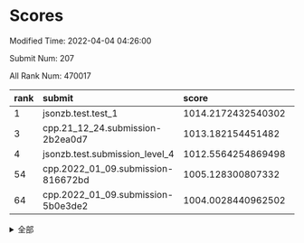 # Scores

Modified Time: 2022-04-04 04:26:00

Submit Num: 207

All Rank Num: 470017

| rank |               submit               |       score        |       sigma        | pk_num |
| :--- | :--------------------------------- | :----------------- | :----------------- | :----- |
| 1    | jsonzb.test.test_1                 | 1014.2172432540302 | 0.8291197007838931 | 9081   |
| 3    | cpp.21_12_24.submission-2b2ea0d7   | 1013.182154451482  | 0.820342074190843  | 9080   |
| 4    | jsonzb.test.submission_level_4     | 1012.5564254869498 | 0.7937678462181769 | 9083   |
| 54   | cpp.2022_01_09.submission-816672bd | 1005.128300807332  | 0.7107864386867282 | 9081   |
| 64   | cpp.2022_01_09.submission-5b0e3de2 | 1004.0028440962502 | 0.7025616086656494 | 9086   |


<details>
<summary>全部</summary>

| rank |                 submit                 |       score        |       sigma        | pk_num |
| :--- | :------------------------------------- | :----------------- | :----------------- | :----- |
| 1    | jsonzb.test.test_1                     | 1014.2172432540302 | 0.8291197007838931 | 9081   |
| 2    | gobigger.level_3.submission_level_3_26 | 1013.4252607645788 | 0.8254069915586272 | 9085   |
| 3    | cpp.21_12_24.submission-2b2ea0d7       | 1013.182154451482  | 0.820342074190843  | 9080   |
| 4    | jsonzb.test.submission_level_4         | 1012.5564254869498 | 0.7937678462181769 | 9083   |
| 5    | gobigger.level_3.submission_level_3_1  | 1011.296719457741  | 0.7862171949763249 | 9084   |
| 6    | gobigger.level_3.submission_level_3_45 | 1010.9542169491813 | 0.770019125214416  | 9082   |
| 7    | gobigger.level_3.submission_level_3_23 | 1010.7426655814598 | 0.7578720228488034 | 9082   |
| 8    | gobigger.level_3.submission_level_3_49 | 1010.7140804055015 | 0.7769316209236932 | 9082   |
| 9    | gobigger.level_3.submission_level_3_24 | 1010.7132260057733 | 0.7671837538906604 | 9091   |
| 10   | gobigger.level_3.submission_level_3_7  | 1010.6958089821186 | 0.7870589886019862 | 9082   |
| 11   | gobigger.level_3.submission_level_3_9  | 1010.6938261183329 | 0.7626966103252516 | 9088   |
| 12   | gobigger.level_3.submission_level_3_43 | 1010.6268929845003 | 0.7356175815813025 | 9078   |
| 13   | gobigger.level_3.submission_level_3_17 | 1010.5697829710829 | 0.7702667599963217 | 9080   |
| 14   | gobigger.level_3.submission_level_3_48 | 1010.4251950810052 | 0.7532686002242523 | 9083   |
| 15   | gobigger.level_3.submission_level_3_22 | 1010.4133316405566 | 0.7723325831728534 | 9083   |
| 16   | gobigger.level_3.submission_level_3_38 | 1010.3928917375799 | 0.7441256994055667 | 9085   |
| 17   | gobigger.level_3.submission_level_3_5  | 1010.3180556058021 | 0.778991840261047  | 9083   |
| 18   | gobigger.level_3.submission_level_3_11 | 1010.2324965877973 | 0.7823752712661751 | 9076   |
| 19   | gobigger.level_3.submission_level_3_21 | 1010.2248835774865 | 0.7698909418076227 | 9083   |
| 20   | gobigger.level_3.submission_level_3_3  | 1010.2094410429106 | 0.7664160482816417 | 9084   |
| 21   | gobigger.level_3.submission_level_3_35 | 1010.167653244992  | 0.7837201718562516 | 9079   |
| 22   | gobigger.level_3.submission_level_3_37 | 1010.1241769639827 | 0.7785239546202147 | 9084   |
| 23   | gobigger.level_3.submission_level_3_42 | 1010.0769439463404 | 0.7584405220796845 | 9083   |
| 24   | gobigger.level_3.submission_level_3_14 | 1010.0554986483517 | 0.7416043601638884 | 9083   |
| 25   | gobigger.level_3.submission_level_3_44 | 1009.9919937364896 | 0.757975673653218  | 9078   |
| 26   | gobigger.level_3.submission_level_3_15 | 1009.9462157466778 | 0.7533248977023289 | 9082   |
| 27   | gobigger.level_3.submission_level_3_40 | 1009.9103077767846 | 0.7511488806397333 | 9081   |
| 28   | gobigger.level_3.submission_level_3_33 | 1009.860748248211  | 0.7556309864196465 | 9083   |
| 29   | gobigger.level_3.submission_level_3_46 | 1009.8496874747311 | 0.7640897545393063 | 9084   |
| 30   | gobigger.level_3.submission_level_3_28 | 1009.8264887729126 | 0.7620281914153131 | 9086   |
| 31   | gobigger.level_3.submission_level_3_34 | 1009.7855685948027 | 0.7407974289316995 | 9084   |
| 32   | gobigger.level_3.submission_level_3_2  | 1009.7809087529531 | 0.7846436450361078 | 9085   |
| 33   | gobigger.level_3.submission_level_3_20 | 1009.7548104260096 | 0.765461031357236  | 9082   |
| 34   | gobigger.level_3.submission_level_3_0  | 1009.7517074594477 | 0.7786467944790972 | 9083   |
| 35   | gobigger.level_3.submission_level_3_25 | 1009.7331424340889 | 0.76644492724974   | 9082   |
| 36   | gobigger.level_3.submission_level_3_8  | 1009.7220786264611 | 0.7629344693102686 | 9082   |
| 37   | gobigger.level_3.submission_level_3_12 | 1009.6742412242618 | 0.7502737898364539 | 9081   |
| 38   | gobigger.level_3.submission_level_3_16 | 1009.6644569414892 | 0.7528307618927529 | 9084   |
| 39   | gobigger.level_3.submission_level_3_27 | 1009.6462541475593 | 0.7486749724329145 | 9081   |
| 40   | gobigger.level_3.submission_level_3_18 | 1009.635460332838  | 0.7599878616710707 | 9084   |
| 41   | gobigger.level_3.submission_level_3_31 | 1009.6330862534246 | 0.7522575331831088 | 9080   |
| 42   | gobigger.level_3.submission_level_3_10 | 1009.5964218258982 | 0.7520995862418208 | 9083   |
| 43   | gobigger.level_3.submission_level_3_32 | 1009.543118937875  | 0.7716190274695894 | 9088   |
| 44   | gobigger.level_3.submission_level_3_41 | 1009.4623854395462 | 0.7594445224847577 | 9086   |
| 45   | gobigger.level_3.submission_level_3_19 | 1009.3809134747939 | 0.7426341535575968 | 9086   |
| 46   | gobigger.level_3.submission_level_3_6  | 1009.2409925586079 | 0.7705617850402042 | 9081   |
| 47   | gobigger.level_3.submission_level_3_13 | 1008.9974469622792 | 0.7532568041593686 | 9086   |
| 48   | gobigger.level_3.submission_level_3_4  | 1008.9883618938935 | 0.743475788165865  | 9080   |
| 49   | gobigger.level_3.submission_level_3_47 | 1008.8890792652298 | 0.7355815617205169 | 9086   |
| 50   | gobigger.level_3.submission_level_3_36 | 1008.760600127303  | 0.7430794848330955 | 9086   |
| 51   | gobigger.level_3.submission_level_3_39 | 1008.4516728737374 | 0.7372772525288318 | 9077   |
| 52   | gobigger.level_3.submission_level_3_29 | 1008.3030596709044 | 0.7461798610981414 | 9078   |
| 53   | gobigger.level_3.submission_level_3_30 | 1008.244263234749  | 0.7368215843541243 | 9083   |
| 54   | cpp.2022_01_09.submission-816672bd     | 1005.128300807332  | 0.7107864386867282 | 9081   |
| 55   | gobigger.level_1.submission_level_1_32 | 1005.0355457820942 | 0.7272466438661357 | 9080   |
| 56   | gobigger.level_1.submission_level_1_13 | 1004.7055192939491 | 0.7194718675962042 | 9083   |
| 57   | gobigger.level_1.submission_level_1_17 | 1004.6742563428166 | 0.7174391377940421 | 9080   |
| 58   | gobigger.level_1.submission_level_1_6  | 1004.4535008837602 | 0.7107203458305936 | 9077   |
| 59   | gobigger.level_1.submission_level_1_15 | 1004.3934529041392 | 0.726474310486624  | 9087   |
| 60   | gobigger.level_1.submission_level_1_47 | 1004.1541939223873 | 0.7104209610726413 | 9081   |
| 61   | gobigger.level_1.submission_level_1_46 | 1004.088556693565  | 0.7161851864477741 | 9084   |
| 62   | gobigger.level_1.submission_level_1_40 | 1004.0498266826315 | 0.7346069890832934 | 9083   |
| 63   | gobigger.level_1.submission_level_1_29 | 1004.0346306347061 | 0.7139377368270592 | 9085   |
| 64   | cpp.2022_01_09.submission-5b0e3de2     | 1004.0028440962502 | 0.7025616086656494 | 9086   |
| 65   | gobigger.level_1.submission_level_1_21 | 1003.9345396058562 | 0.725423408898556  | 9085   |
| 66   | gobigger.level_1.submission_level_1_34 | 1003.9025336892715 | 0.717292374009467  | 9089   |
| 67   | gobigger.level_1.submission_level_1_11 | 1003.8515613388022 | 0.7090525783762912 | 9087   |
| 68   | gobigger.level_1.submission_level_1_3  | 1003.7053990942774 | 0.7217158798956014 | 9086   |
| 69   | gobigger.level_1.submission_level_1_39 | 1003.6760193771293 | 0.7156822092606799 | 9082   |
| 70   | gobigger.level_1.submission_level_1_25 | 1003.6500747611536 | 0.708743949849552  | 9085   |
| 71   | gobigger.level_1.submission_level_1_31 | 1003.6472998965711 | 0.7240169980660044 | 9084   |
| 72   | gobigger.level_1.submission_level_1_44 | 1003.6157066571457 | 0.7209592139981678 | 9083   |
| 73   | gobigger.level_1.submission_level_1_8  | 1003.6138409965506 | 0.7077318684024585 | 9083   |
| 74   | gobigger.level_1.submission_level_1_10 | 1003.6106537030469 | 0.7137777355517041 | 9083   |
| 75   | gobigger.level_1.submission_level_1_42 | 1003.6036456265998 | 0.708877314282742  | 9082   |
| 76   | gobigger.level_1.submission_level_1_36 | 1003.6009255263095 | 0.7223824068704857 | 9084   |
| 77   | gobigger.level_1.submission_level_1_41 | 1003.5712497676976 | 0.728522920651592  | 9079   |
| 78   | gobigger.level_1.submission_level_1_38 | 1003.529718652636  | 0.715854503729876  | 9086   |
| 79   | gobigger.level_1.submission_level_1_37 | 1003.5294046789174 | 0.721118938939759  | 9083   |
| 80   | gobigger.level_1.submission_level_1_43 | 1003.4276878085058 | 0.712385283057614  | 9084   |
| 81   | gobigger.level_1.submission_level_1_1  | 1003.4212728065108 | 0.6985905091864907 | 9085   |
| 82   | gobigger.level_1.submission_level_1_14 | 1003.3961109640937 | 0.7126951198247874 | 9082   |
| 83   | gobigger.level_1.submission_level_1_24 | 1003.3574787391153 | 0.7194740635177245 | 9078   |
| 84   | gobigger.level_1.submission_level_1_4  | 1003.3442716830631 | 0.7108768736508514 | 9082   |
| 85   | gobigger.level_1.submission_level_1_2  | 1003.3064308199796 | 0.7104210810895976 | 9079   |
| 86   | gobigger.level_1.submission_level_1_30 | 1003.2322679157265 | 0.7133829289660336 | 9084   |
| 87   | gobigger.level_1.submission_level_1_33 | 1003.2212566188581 | 0.718238352751905  | 9078   |
| 88   | gobigger.level_1.submission_level_1_0  | 1003.2022448050321 | 0.7156297233841143 | 9087   |
| 89   | gobigger.level_1.submission_level_1_22 | 1003.1347029208116 | 0.7190931620742711 | 9086   |
| 90   | gobigger.level_1.submission_level_1_35 | 1003.1058717956428 | 0.7130727321561688 | 9089   |
| 91   | gobigger.level_1.submission_level_1_48 | 1003.062131213474  | 0.7128101376648553 | 9085   |
| 92   | gobigger.level_1.submission_level_1_7  | 1003.0103343880925 | 0.7048307345370627 | 9083   |
| 93   | gobigger.level_1.submission_level_1_20 | 1002.8287098512092 | 0.7152969767558632 | 9078   |
| 94   | gobigger.level_1.submission_level_1_26 | 1002.8175761817354 | 0.7119904135413913 | 9081   |
| 95   | gobigger.level_1.submission_level_1_28 | 1002.7666437650207 | 0.7155446717923913 | 9084   |
| 96   | gobigger.level_1.submission_level_1_27 | 1002.7390336843243 | 0.7172670319829365 | 9083   |
| 97   | gobigger.level_1.submission_level_1_18 | 1002.6135853378923 | 0.7101534945364311 | 9085   |
| 98   | gobigger.level_1.submission_level_1_5  | 1002.4768118471826 | 0.7132632238229545 | 9085   |
| 99   | gobigger.level_1.submission_level_1_49 | 1002.4537925860234 | 0.710621999074106  | 9086   |
| 100  | gobigger.level_1.submission_level_1_19 | 1002.4314836489754 | 0.7139016228269965 | 9080   |
| 101  | gobigger.level_1.submission_level_1_12 | 1002.3059129135576 | 0.7106750019961151 | 9083   |
| 102  | gobigger.level_1.submission_level_1_16 | 1002.2355810962487 | 0.7017029234895191 | 9079   |
| 103  | gobigger.level_1.submission_level_1_45 | 1002.0995695047238 | 0.7204082039629413 | 9082   |
| 104  | gobigger.level_1.submission_level_1_23 | 1001.8900349102262 | 0.7126134892353463 | 9085   |
| 105  | gobigger.level_1.submission_level_1_9  | 1001.063267146136  | 0.7030588923843915 | 9082   |
| 106  | gobigger.random.submission_random_31   | 997.6149971535635  | 0.7104501542927535 | 9081   |
| 107  | gobigger.random.submission_random_26   | 997.182264470385   | 0.7027150760419879 | 9080   |
| 108  | gobigger.random.submission_random_22   | 997.1723087515961  | 0.7060869322627916 | 9082   |
| 109  | gobigger.random.submission_random_24   | 997.1192463925926  | 0.7168989708250328 | 9081   |
| 110  | gobigger.random.submission_random_9    | 996.8824935368957  | 0.6986990973048729 | 9077   |
| 111  | gobigger.random.submission_random_47   | 996.7161068649007  | 0.7299733951039596 | 9084   |
| 112  | gobigger.random.submission_random_3    | 996.6601147446835  | 0.7189793630864283 | 9082   |
| 113  | gobigger.random.submission_random_12   | 996.6552896378614  | 0.7090215237788317 | 9086   |
| 114  | gobigger.random.submission_random_14   | 996.6484189680734  | 0.7136409597191414 | 9084   |
| 115  | gobigger.random.submission_random_13   | 996.5777744809909  | 0.6952966392444954 | 9083   |
| 116  | gobigger.random.submission_random_42   | 996.5753671513243  | 0.7082129346134226 | 9084   |
| 117  | gobigger.random.submission_random_25   | 996.5738228620576  | 0.7271900676451397 | 9090   |
| 118  | gobigger.random.submission_random_16   | 996.5383604140764  | 0.703680920361252  | 9080   |
| 119  | gobigger.random.submission_random_33   | 996.4458421379181  | 0.7135064050958219 | 9080   |
| 120  | gobigger.random.submission_random_32   | 996.397561137758   | 0.7138780530925132 | 9084   |
| 121  | gobigger.random.submission_random_5    | 996.3958788845337  | 0.7074825706372511 | 9077   |
| 122  | gobigger.random.submission_random_1    | 996.351507711755   | 0.710426208537444  | 9081   |
| 123  | gobigger.random.submission_random_28   | 996.2884719415262  | 0.7090762334784303 | 9083   |
| 124  | gobigger.random.submission_random_43   | 996.2076642167151  | 0.7095780510843559 | 9084   |
| 125  | gobigger.random.submission_random_34   | 996.1672827064266  | 0.7015659179043294 | 9083   |
| 126  | gobigger.random.submission_random_30   | 996.1484941594246  | 0.700126727636612  | 9080   |
| 127  | gobigger.random.submission_random_36   | 996.1189598392754  | 0.7182257014931616 | 9082   |
| 128  | gobigger.random.submission_random_27   | 996.0549944148313  | 0.7180443758185812 | 9080   |
| 129  | gobigger.random.submission_random_46   | 996.0351538563217  | 0.7087430837740648 | 9087   |
| 130  | gobigger.random.submission_random_8    | 995.991022476389   | 0.726509974199193  | 9074   |
| 131  | gobigger.random.submission_random_41   | 995.9696766658078  | 0.7220076608845258 | 9081   |
| 132  | gobigger.random.submission_random_23   | 995.916525869583   | 0.7098457607674018 | 9085   |
| 133  | gobigger.random.submission_random_44   | 995.8995610739123  | 0.7272131270025554 | 9079   |
| 134  | gobigger.random.submission_random_10   | 995.8228302752785  | 0.702022779141779  | 9080   |
| 135  | gobigger.random.submission_random_0    | 995.8210193311579  | 0.7209394588493446 | 9085   |
| 136  | gobigger.random.submission_random_2    | 995.8042890978554  | 0.7118339458043064 | 9083   |
| 137  | gobigger.random.submission_random_11   | 995.7784949032815  | 0.6941510758482199 | 9081   |
| 138  | gobigger.random.submission_random_49   | 995.7449128756402  | 0.7177778202835459 | 9084   |
| 139  | gobigger.random.submission_random_21   | 995.6954379892236  | 0.7187365816119048 | 9085   |
| 140  | gobigger.random.submission_random_17   | 995.6355210796552  | 0.7177004761126862 | 9079   |
| 141  | gobigger.random.submission_random_45   | 995.6245356073589  | 0.7204355348594716 | 9081   |
| 142  | gobigger.random.submission_random_15   | 995.6189052299071  | 0.7220706980268394 | 9083   |
| 143  | gobigger.random.submission_random_35   | 995.5886664272421  | 0.7236084084826168 | 9076   |
| 144  | gobigger.random.submission_random_6    | 995.4156522998086  | 0.7147703383307319 | 9080   |
| 145  | gobigger.random.submission_random_48   | 995.4101452625262  | 0.7118206154236822 | 9081   |
| 146  | gobigger.random.submission_random_19   | 995.3628120341486  | 0.7152187644408938 | 9080   |
| 147  | gobigger.random.submission_random_7    | 995.324724447834   | 0.7161066278523874 | 9083   |
| 148  | gobigger.random.submission_random_39   | 995.2873667386275  | 0.7075244631685639 | 9083   |
| 149  | gobigger.random.submission_random_18   | 995.167253717903   | 0.7228825504416584 | 9083   |
| 150  | gobigger.random.submission_random_4    | 995.1196983634783  | 0.7255315678884094 | 9082   |
| 151  | gobigger.random.submission_random_37   | 995.105434873032   | 0.7397605769243403 | 9080   |
| 152  | gobigger.random.submission_random_20   | 994.9668804894142  | 0.7227453154454155 | 9077   |
| 153  | gobigger.random.submission_random_29   | 994.7167548875932  | 0.7322029276531709 | 9083   |
| 154  | gobigger.random.submission_random_38   | 994.5442825613321  | 0.7364364502187295 | 9078   |
| 155  | gobigger.level_2.submission_level_2_25 | 994.3078974376332  | 0.7201478833872217 | 9079   |
| 156  | gobigger.level_2.submission_level_2_40 | 994.2981344122385  | 0.7367986268099666 | 9083   |
| 157  | gobigger.random.submission_random_40   | 994.2959923021054  | 0.7093404319384157 | 9087   |
| 158  | gobigger.level_2.submission_level_2_26 | 994.1199941504796  | 0.7292387281609939 | 9077   |
| 159  | gobigger.level_2.submission_level_2_20 | 994.0075952480345  | 0.7176113145845513 | 9076   |
| 160  | gobigger.level_2.submission_level_2_30 | 993.4189118217928  | 0.7280038573146429 | 9079   |
| 161  | gobigger.level_2.submission_level_2_12 | 993.2938848104847  | 0.7429630747785296 | 9081   |
| 162  | gobigger.level_2.submission_level_2_42 | 993.132245039404   | 0.7291199612082108 | 9083   |
| 163  | gobigger.level_2.submission_level_2_45 | 993.097334830219   | 0.7455835854087107 | 9086   |
| 164  | gobigger.level_2.submission_level_2_13 | 993.0036594196879  | 0.726185290182106  | 9082   |
| 165  | gobigger.level_2.submission_level_2_2  | 992.9862081942937  | 0.7246072527834517 | 9090   |
| 166  | gobigger.level_2.submission_level_2_4  | 992.9567631054674  | 0.7373449172633755 | 9080   |
| 167  | gobigger.level_2.submission_level_2_10 | 992.9125106879368  | 0.7269474208240305 | 9081   |
| 168  | gobigger.level_2.submission_level_2_0  | 992.7334548111573  | 0.7485845039976678 | 9081   |
| 169  | gobigger.level_2.submission_level_2_35 | 992.6929505230228  | 0.7217638243082345 | 9079   |
| 170  | gobigger.level_2.submission_level_2_43 | 992.626933222596   | 0.7386723898985762 | 9081   |
| 171  | gobigger.level_2.submission_level_2_23 | 992.580571284636   | 0.7497197078032446 | 9081   |
| 172  | gobigger.level_2.submission_level_2_16 | 992.508060738515   | 0.7439269047467586 | 9078   |
| 173  | gobigger.level_2.submission_level_2_1  | 992.4357971275731  | 0.7453780977151852 | 9088   |
| 174  | gobigger.level_2.submission_level_2_47 | 992.3605394908194  | 0.7396857706136057 | 9080   |
| 175  | gobigger.level_2.submission_level_2_49 | 992.3580304082756  | 0.7467514500951912 | 9081   |
| 176  | gobigger.level_2.submission_level_2_41 | 992.3499769637792  | 0.7256481693201917 | 9084   |
| 177  | gobigger.level_2.submission_level_2_5  | 992.2665533570466  | 0.7679960333730715 | 9081   |
| 178  | gobigger.level_2.submission_level_2_32 | 992.2525166887316  | 0.7508031562025603 | 9084   |
| 179  | gobigger.level_2.submission_level_2_22 | 992.2167834681359  | 0.7435515715323572 | 9081   |
| 180  | gobigger.level_2.submission_level_2_17 | 992.1539002093213  | 0.7582934173789231 | 9085   |
| 181  | gobigger.level_2.submission_level_2_27 | 992.0868455089586  | 0.7483906206152612 | 9082   |
| 182  | gobigger.level_2.submission_level_2_6  | 992.0547692317289  | 0.7455594704168667 | 9082   |
| 183  | gobigger.level_2.submission_level_2_14 | 991.9323991219655  | 0.7434264864304079 | 9082   |
| 184  | gobigger.level_2.submission_level_2_21 | 991.8191930887533  | 0.738558047159992  | 9084   |
| 185  | gobigger.level_2.submission_level_2_33 | 991.8157513534558  | 0.7345446383892658 | 9084   |
| 186  | gobigger.level_2.submission_level_2_29 | 991.7990837616867  | 0.7446040163654766 | 9079   |
| 187  | gobigger.level_2.submission_level_2_39 | 991.7874125638127  | 0.7394984025029185 | 9085   |
| 188  | gobigger.level_2.submission_level_2_24 | 991.7518902877249  | 0.751390210476853  | 9087   |
| 189  | gobigger.level_2.submission_level_2_31 | 991.7424213080524  | 0.7433273468334919 | 9087   |
| 190  | gobigger.level_2.submission_level_2_37 | 991.6841251611673  | 0.7494809370691861 | 9080   |
| 191  | gobigger.level_2.submission_level_2_46 | 991.654570010224   | 0.7679773678102252 | 9085   |
| 192  | gobigger.level_2.submission_level_2_28 | 991.5320879151445  | 0.7653021889975424 | 9085   |
| 193  | gobigger.level_2.submission_level_2_15 | 991.5305007887422  | 0.7500674447609996 | 9084   |
| 194  | gobigger.level_2.submission_level_2_48 | 991.4678032993195  | 0.7457009412095711 | 9081   |
| 195  | gobigger.level_2.submission_level_2_34 | 991.425983884317   | 0.7566780388667111 | 9080   |
| 196  | gobigger.level_2.submission_level_2_3  | 991.3388936252807  | 0.7447321439660545 | 9082   |
| 197  | gobigger.level_2.submission_level_2_19 | 991.2680048547078  | 0.7417270973237031 | 9086   |
| 198  | gobigger.level_2.submission_level_2_18 | 991.1408956990825  | 0.7487633268700846 | 9083   |
| 199  | gobigger.level_2.submission_level_2_9  | 991.0906044016194  | 0.752157371367426  | 9082   |
| 200  | gobigger.level_2.submission_level_2_44 | 991.0647094631913  | 0.742902459302236  | 9081   |
| 201  | gobigger.level_2.submission_level_2_8  | 991.0579185285086  | 0.7621711582418852 | 9080   |
| 202  | gobigger.level_2.submission_level_2_7  | 990.9338052792934  | 0.7475370495775893 | 9088   |
| 203  | gobigger.level_2.submission_level_2_36 | 990.7212967213829  | 0.7519988445220006 | 9080   |
| 204  | gobigger.level_2.submission_level_2_38 | 990.3893558695115  | 0.7609319235507075 | 9080   |
| 205  | gobigger.level_2.submission_level_2_11 | 989.6671108635618  | 0.7739803676786438 | 9080   |
| 206  | gobigger.none.submission_none_1        | 978.7647276510327  | 1.2349590790460934 | 9082   |
| 207  | gobigger.none.submission_none_0        | 975.7440848627     | 1.4125063391160133 | 9082   |

</details>
